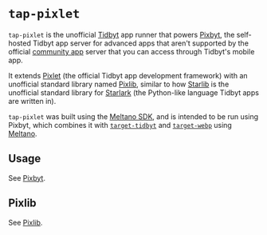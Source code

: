 # `tap-pixlet`

`tap-pixlet` is the unofficial [Tidbyt](https://tidbyt.com) app runner that powers [Pixbyt](https://pixbyt.dev), the self-hosted Tidbyt app server for advanced apps that aren't supported by the official [community app](https://tidbyt.dev/docs/publish/community-apps) server that you can access through Tidbyt's mobile app.

It extends [Pixlet](https://github.com/tidbyt/pixlet) (the official Tidbyt app development framework) with an unofficial standard library named [Pixlib](./tap_pixlet/pixlib), similar to how [Starlib](https://github.com/qri-io/starlib) is the unofficial standard library for [Starlark](https://github.com/google/starlark-go) (the Python-like language Tidbyt apps are written in).

`tap-pixlet` was built using the [Meltano SDK](https://sdk.meltano.com), and is intended to be run using Pixbyt, which combines it with
[`target-tidbyt`](https://github.com/DouweM/target-tidbyt) and [`target-webp`](https://github.com/DouweM/target-tidbyt) using [Meltano](https://github.com/meltano/meltano).

## Usage

See [Pixbyt](https://pixbyt.dev).

## Pixlib

See [Pixlib](./tap_pixlet/pixlib/).
